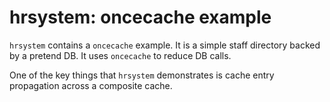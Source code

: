 # hrsystem: oncecache example

`hrsystem` contains a `oncecache` example. It is a simple staff directory backed by a
pretend DB. It uses `oncecache` to reduce DB calls.

One of the key things that `hrsystem` demonstrates is cache entry propagation across a
composite cache.
